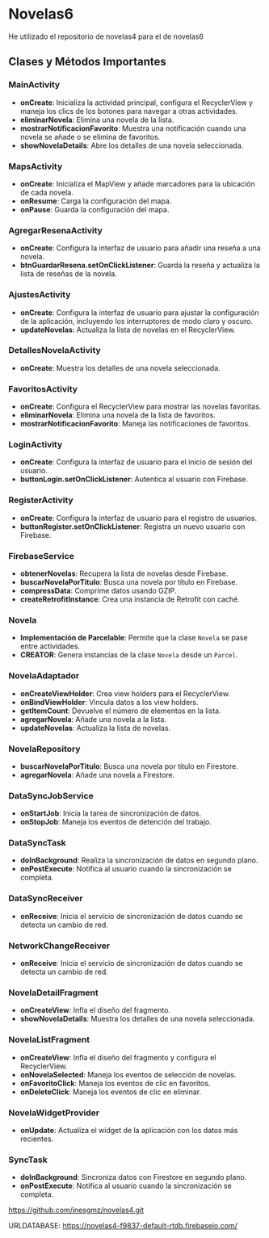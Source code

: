 # Novelas6

He utilizado el repositorio de novelas4 para el de novelas6

## Clases y Métodos Importantes

### MainActivity
- **onCreate**: Inicializa la actividad principal, configura el RecyclerView y maneja los clics de los botones para navegar a otras actividades.
- **eliminarNovela**: Elimina una novela de la lista.
- **mostrarNotificacionFavorito**: Muestra una notificación cuando una novela se añade o se elimina de favoritos.
- **showNovelaDetails**: Abre los detalles de una novela seleccionada.

### MapsActivity
- **onCreate**: Inicializa el MapView y añade marcadores para la ubicación de cada novela.
- **onResume**: Carga la configuración del mapa.
- **onPause**: Guarda la configuración del mapa.

### AgregarResenaActivity
- **onCreate**: Configura la interfaz de usuario para añadir una reseña a una novela.
- **btnGuardarResena.setOnClickListener**: Guarda la reseña y actualiza la lista de reseñas de la novela.

### AjustesActivity
- **onCreate**: Configura la interfaz de usuario para ajustar la configuración de la aplicación, incluyendo los interruptores de modo claro y oscuro.
- **updateNovelas**: Actualiza la lista de novelas en el RecyclerView.

### DetallesNovelaActivity
- **onCreate**: Muestra los detalles de una novela seleccionada.

### FavoritosActivity
- **onCreate**: Configura el RecyclerView para mostrar las novelas favoritas.
- **eliminarNovela**: Elimina una novela de la lista de favoritos.
- **mostrarNotificacionFavorito**: Maneja las notificaciones de favoritos.

### LoginActivity
- **onCreate**: Configura la interfaz de usuario para el inicio de sesión del usuario.
- **buttonLogin.setOnClickListener**: Autentica al usuario con Firebase.

### RegisterActivity
- **onCreate**: Configura la interfaz de usuario para el registro de usuarios.
- **buttonRegister.setOnClickListener**: Registra un nuevo usuario con Firebase.

### FirebaseService
- **obtenerNovelas**: Recupera la lista de novelas desde Firebase.
- **buscarNovelaPorTitulo**: Busca una novela por título en Firebase.
- **compressData**: Comprime datos usando GZIP.
- **createRetrofitInstance**: Crea una instancia de Retrofit con caché.

### Novela
- **Implementación de Parcelable**: Permite que la clase `Novela` se pase entre actividades.
- **CREATOR**: Genera instancias de la clase `Novela` desde un `Parcel`.

### NovelaAdaptador
- **onCreateViewHolder**: Crea view holders para el RecyclerView.
- **onBindViewHolder**: Vincula datos a los view holders.
- **getItemCount**: Devuelve el número de elementos en la lista.
- **agregarNovela**: Añade una novela a la lista.
- **updateNovelas**: Actualiza la lista de novelas.

### NovelaRepository
- **buscarNovelaPorTitulo**: Busca una novela por título en Firestore.
- **agregarNovela**: Añade una novela a Firestore.

### DataSyncJobService
- **onStartJob**: Inicia la tarea de sincronización de datos.
- **onStopJob**: Maneja los eventos de detención del trabajo.

### DataSyncTask
- **doInBackground**: Realiza la sincronización de datos en segundo plano.
- **onPostExecute**: Notifica al usuario cuando la sincronización se completa.

### DataSyncReceiver
- **onReceive**: Inicia el servicio de sincronización de datos cuando se detecta un cambio de red.

### NetworkChangeReceiver
- **onReceive**: Inicia el servicio de sincronización de datos cuando se detecta un cambio de red.

### NovelaDetailFragment
- **onCreateView**: Infla el diseño del fragmento.
- **showNovelaDetails**: Muestra los detalles de una novela seleccionada.

### NovelaListFragment
- **onCreateView**: Infla el diseño del fragmento y configura el RecyclerView.
- **onNovelaSelected**: Maneja los eventos de selección de novelas.
- **onFavoritoClick**: Maneja los eventos de clic en favoritos.
- **onDeleteClick**: Maneja los eventos de clic en eliminar.

### NovelaWidgetProvider
- **onUpdate**: Actualiza el widget de la aplicación con los datos más recientes.

### SyncTask
- **doInBackground**: Sincroniza datos con Firestore en segundo plano.
- **onPostExecute**: Notifica al usuario cuando la sincronización se completa.

https://github.com/inesgmz/novelas4.git

URLDATABASE: https://novelas4-f9837-default-rtdb.firebaseio.com/
